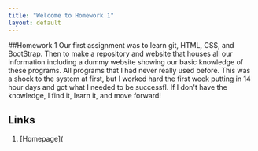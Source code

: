 ```yaml
---
title: "Welcome to Homework 1"
layout: default
---
```


##Homework 1
Our first assignment was to learn git, HTML, CSS, and BootStrap.  Then to make a repository and website that houses all our information including a dummy website showing our basic knowledge of these programs. All programs that I had never really used before.  This was a shock to the system at first, but I worked hard the first week putting in 14 hour days and got what I needed to be successfl. If I don't have the knowledge, I find it, learn it, and move forward!

## Links
1. [Homepage](





